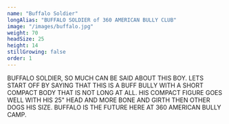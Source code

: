 ```yaml
---
name: "Buffalo Soldier"
longAlias: "BUFFALO SOLDIER of 360 AMERICAN BULLY CLUB"
image: "/images/buffalo.jpg"
weight: 70
headSize: 25
height: 14
stillGrowing: false
order: 1
---
```


BUFFALO SOLDIER, SO MUCH CAN BE SAID ABOUT THIS BOY. LETS START OFF BY SAYING THAT THIS IS A BUFF BULLY WITH A SHORT COMPACT BODY THAT IS NOT LONG AT ALL. HIS COMPACT FIGURE GOES WELL WITH HIS 25" HEAD AND  MORE BONE AND GIRTH THEN OTHER DOGS HIS SIZE. BUFFALO IS THE FUTURE HERE AT 360 AMERICAN BULLY CAMP.